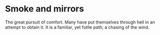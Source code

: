 # Smoke and mirrors

The great pursuit of comfort. Many have put themselves through hell in an attempt to obtain it. It is a familiar, yet futile path; a chasing of the wind.
